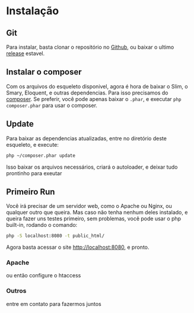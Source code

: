 # Instalação

## Git 

Para instalar, basta clonar o repositório no [Github](https://github.com/scorninpc/slim-mvc-skel), ou baixar o ultimo [release](https://github.com/scorninpc/slim-mvc-skel/releases) estavel.

## Instalar o composer

Com os arquivos do esqueleto disponivel, agora é hora de baixar o Slim, o Smary, Eloquent, e outras dependencias. Para isso precisamos do [composer](https://getcomposer.org/download/).
Se preferir, você pode apenas baixar o `.phar`, e executar `php composer.phar` para usar o composer.

## Update

Para baixar as dependencias atualizadas, entre no diretório deste esqueleto, e execute:

```bash
php ~/composer.phar update
```

Isso baixar os arquivos necessários, criará o autoloader, e deixar tudo prontinho para exeutar

## Primeiro Run

Você irá precisar de um servidor web, como o Apache ou Nginx, ou qualquer outro que queira. Mas caso não tenha nenhum deles instalado, e queira fazer uns testes primeiro, sem problemas, você pode usar o php built-in, rodando o comando:

```bash
php -S localhost:8080 -t public_html/
```

Agora basta acessar o site [http://localhost:8080](http://localhost:8080), e pronto.

### Apache

ou então configure o htaccess

### Outros

entre em contato para fazermos juntos
